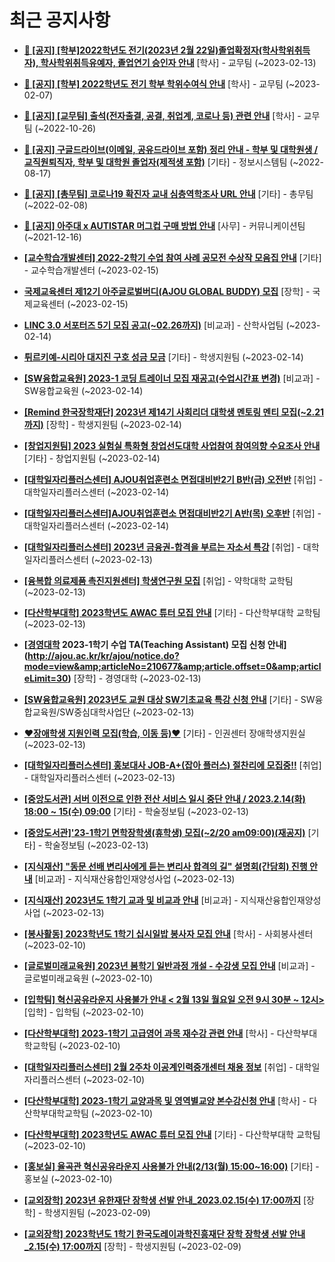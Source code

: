 # 최근 공지사항

* **[📌 [공지] [학부]2022학년도 전기(2023년 2월 22일)졸업확정자(학사학위취득자), 학사학위취득유예자, 졸업연기 승인자 안내](http://ajou.ac.kr/kr/ajou/notice.do?mode=view&amp;articleNo=210614&amp;article.offset=0&amp;articleLimit=30)**
 [학사] - 교무팀 (~2023-02-13)

* **[📌 [공지] [학부] 2022학년도 전기 학부 학위수여식 안내](http://ajou.ac.kr/kr/ajou/notice.do?mode=view&amp;articleNo=210409&amp;article.offset=0&amp;articleLimit=30)**
 [학사] - 교무팀 (~2023-02-07)

* **[📌 [공지] [교무팀] 출석(전자출결, 공결, 취업계, 코로나 등) 관련 안내](http://ajou.ac.kr/kr/ajou/notice.do?mode=view&amp;articleNo=205552&amp;article.offset=0&amp;articleLimit=30)**
 [학사] - 교무팀 (~2022-10-26)

* **[📌 [공지] 구글드라이브(이메일, 공유드라이브 포함) 정리 안내 - 학부 및 대학원생 / 교직원퇴직자, 학부 및 대학원 졸업자(제적생 포함)](http://ajou.ac.kr/kr/ajou/notice.do?mode=view&amp;articleNo=202858&amp;article.offset=0&amp;articleLimit=30)**
 [기타] - 정보시스템팀 (~2022-08-17)

* **[📌 [공지] [총무팀] 코로나19 확진자 교내 심층역학조사 URL 안내](http://ajou.ac.kr/kr/ajou/notice.do?mode=view&amp;articleNo=180493&amp;article.offset=0&amp;articleLimit=30)**
 [기타] - 총무팀 (~2022-02-08)

* **[📌 [공지] 아주대 x AUTISTAR 머그컵 구매 방법 안내](http://ajou.ac.kr/kr/ajou/notice.do?mode=view&amp;articleNo=147976&amp;article.offset=0&amp;articleLimit=30)**
 [사무] - 커뮤니케이션팀 (~2021-12-16)

* **[[교수학습개발센터] 2022-2학기 수업 참여 사례 공모전 수상작 모음집 안내](http://ajou.ac.kr/kr/ajou/notice.do?mode=view&amp;articleNo=210758&amp;article.offset=0&amp;articleLimit=30)**
 [기타] - 교수학습개발센터 (~2023-02-15)

* **[국제교육센터 제12기 아주글로벌버디(AJOU GLOBAL BUDDY) 모집](http://ajou.ac.kr/kr/ajou/notice.do?mode=view&amp;articleNo=210757&amp;article.offset=0&amp;articleLimit=30)**
 [장학] - 국제교육센터 (~2023-02-15)

* **[LINC 3.0 서포터즈 5기 모집 공고(~02.26까지)](http://ajou.ac.kr/kr/ajou/notice.do?mode=view&amp;articleNo=210746&amp;article.offset=0&amp;articleLimit=30)**
 [비교과] - 산학사업팀 (~2023-02-14)

* **[튀르키예-시리아 대지진 구호 성금 모금](http://ajou.ac.kr/kr/ajou/notice.do?mode=view&amp;articleNo=210737&amp;article.offset=0&amp;articleLimit=30)**
 [기타] - 학생지원팀 (~2023-02-14)

* **[[SW융합교육원] 2023-1 코딩 트레이너 모집 재공고(수업시간표 변경)](http://ajou.ac.kr/kr/ajou/notice.do?mode=view&amp;articleNo=210723&amp;article.offset=0&amp;articleLimit=30)**
 [비교과] - SW융합교육원 (~2023-02-14)

* **[[Remind 한국장학재단] 2023년 제14기 사회리더 대학생 멘토링 멘티 모집(~2.21까지)](http://ajou.ac.kr/kr/ajou/notice.do?mode=view&amp;articleNo=210719&amp;article.offset=0&amp;articleLimit=30)**
 [장학] - 학생지원팀 (~2023-02-14)

* **[[창업지원팀] 2023 실험실 특화형 창업선도대학 사업참여 참여의향 수요조사 안내](http://ajou.ac.kr/kr/ajou/notice.do?mode=view&amp;articleNo=210716&amp;article.offset=0&amp;articleLimit=30)**
 [기타] - 창업지원팀 (~2023-02-14)

* **[[대학일자리플러스센터] AJOU취업훈련소 면접대비반2기 B반(금) 오전반](http://ajou.ac.kr/kr/ajou/notice.do?mode=view&amp;articleNo=210710&amp;article.offset=0&amp;articleLimit=30)**
 [취업] - 대학일자리플러스센터 (~2023-02-14)

* **[[대학일자리플러스센터]AJOU취업훈련소 면접대비반2기 A반(목) 오후반](http://ajou.ac.kr/kr/ajou/notice.do?mode=view&amp;articleNo=210709&amp;article.offset=0&amp;articleLimit=30)**
 [취업] - 대학일자리플러스센터 (~2023-02-14)

* **[[대학일자리플러스센터] 2023년 금융권-합격을 부르는 자소서 특강](http://ajou.ac.kr/kr/ajou/notice.do?mode=view&amp;articleNo=210698&amp;article.offset=0&amp;articleLimit=30)**
 [취업] - 대학일자리플러스센터 (~2023-02-13)

* **[[융복합 의료제품 촉진지원센터] 학생연구원 모집](http://ajou.ac.kr/kr/ajou/notice.do?mode=view&amp;articleNo=210687&amp;article.offset=0&amp;articleLimit=30)**
 [취업] - 약학대학 교학팀 (~2023-02-13)

* **[[다산학부대학] 2023학년도 AWAC 튜터 모집 안내](http://ajou.ac.kr/kr/ajou/notice.do?mode=view&amp;articleNo=210683&amp;article.offset=0&amp;articleLimit=30)**
 [기타] - 다산학부대학 교학팀 (~2023-02-13)

* **[[경영대학](모집중) 2023-1학기 수업 TA(Teaching Assistant) 모집 신청 안내](http://ajou.ac.kr/kr/ajou/notice.do?mode=view&amp;articleNo=210677&amp;article.offset=0&amp;articleLimit=30)**
 [장학] - 경영대학 (~2023-02-13)

* **[[SW융합교육원] 2023년도 교원 대상 SW기초교육 특강 신청 안내](http://ajou.ac.kr/kr/ajou/notice.do?mode=view&amp;articleNo=210674&amp;article.offset=0&amp;articleLimit=30)**
 [기타] - SW융합교육원/SW중심대학사업단 (~2023-02-13)

* **[♥장애학생 지원인력 모집(학습, 이동 등)♥](http://ajou.ac.kr/kr/ajou/notice.do?mode=view&amp;articleNo=210671&amp;article.offset=0&amp;articleLimit=30)**
 [기타] - 인권센터 장애학생지원실 (~2023-02-13)

* **[[대학일자리플러스센터] 홍보대사 JOB-A+(잡아 플러스) 절찬리에 모집중!!](http://ajou.ac.kr/kr/ajou/notice.do?mode=view&amp;articleNo=210670&amp;article.offset=0&amp;articleLimit=30)**
 [취업] - 대학일자리플러스센터 (~2023-02-13)

* **[[중앙도서관] 서버 이전으로 인한 전산 서비스 일시 중단 안내 / 2023.2.14(화) 18:00 ~ 15(수) 09:00](http://ajou.ac.kr/kr/ajou/notice.do?mode=view&amp;articleNo=210627&amp;article.offset=0&amp;articleLimit=30)**
 [기타] - 학술정보팀 (~2023-02-13)

* **[[중앙도서관]&#x27;23-1학기 면학장학생(휴학생) 모집(~2/20 am09:00)(재공지)](http://ajou.ac.kr/kr/ajou/notice.do?mode=view&amp;articleNo=210617&amp;article.offset=0&amp;articleLimit=30)**
 [기타] - 학술정보팀 (~2023-02-13)

* **[[지식재산] &quot;동문 선배 변리사에게 듣는 변리사 합격의 길&quot; 설명회(간담회) 진행 안내](http://ajou.ac.kr/kr/ajou/notice.do?mode=view&amp;articleNo=210604&amp;article.offset=0&amp;articleLimit=30)**
 [비교과] - 지식재산융합인재양성사업 (~2023-02-13)

* **[[지식재산] 2023년도 1학기 교과 및 비교과 안내](http://ajou.ac.kr/kr/ajou/notice.do?mode=view&amp;articleNo=210603&amp;article.offset=0&amp;articleLimit=30)**
 [비교과] - 지식재산융합인재양성사업 (~2023-02-13)

* **[[봉사활동] 2023학년도 1학기 십시일밥 봉사자 모집 안내](http://ajou.ac.kr/kr/ajou/notice.do?mode=view&amp;articleNo=210592&amp;article.offset=0&amp;articleLimit=30)**
 [학사] - 사회봉사센터 (~2023-02-10)

* **[[글로벌미래교육원] 2023년 봄학기 일반과정 개설 - 수강생 모집 안내](http://ajou.ac.kr/kr/ajou/notice.do?mode=view&amp;articleNo=210590&amp;article.offset=0&amp;articleLimit=30)**
 [비교과] - 글로벌미래교육원 (~2023-02-10)

* **[[입학팀] 혁신공유라운지 사용불가 안내 &lt; 2월 13일 월요일 오전 9시 30분 ~ 12시&gt;](http://ajou.ac.kr/kr/ajou/notice.do?mode=view&amp;articleNo=210589&amp;article.offset=0&amp;articleLimit=30)**
 [입학] - 입학팀 (~2023-02-10)

* **[[다산학부대학] 2023-1학기 고급영어 과목 재수강 관련 안내](http://ajou.ac.kr/kr/ajou/notice.do?mode=view&amp;articleNo=210586&amp;article.offset=0&amp;articleLimit=30)**
 [학사] - 다산학부대학교학팀 (~2023-02-10)

* **[[대학일자리플러스센터] 2월 2주차 이공계인력중개센터 채용 정보](http://ajou.ac.kr/kr/ajou/notice.do?mode=view&amp;articleNo=210583&amp;article.offset=0&amp;articleLimit=30)**
 [취업] - 대학일자리플러스센터 (~2023-02-10)

* **[[다산학부대학] 2023-1학기 교양과목 및 영역별교양 본수강신청 안내](http://ajou.ac.kr/kr/ajou/notice.do?mode=view&amp;articleNo=210575&amp;article.offset=0&amp;articleLimit=30)**
 [학사] - 다산학부대학교학팀 (~2023-02-10)

* **[[다산학부대학] 2023학년도 AWAC 튜터 모집 안내](http://ajou.ac.kr/kr/ajou/notice.do?mode=view&amp;articleNo=210562&amp;article.offset=0&amp;articleLimit=30)**
 [기타] - 다산학부대학 교학팀 (~2023-02-10)

* **[[홍보실] 율곡관 혁신공유라운지 사용불가 안내(2/13(월) 15:00~16:00)](http://ajou.ac.kr/kr/ajou/notice.do?mode=view&amp;articleNo=210561&amp;article.offset=0&amp;articleLimit=30)**
 [기타] - 홍보실 (~2023-02-10)

* **[[교외장학] 2023년 유한재단 장학생 선발 안내_2023.02.15(수) 17:00까지](http://ajou.ac.kr/kr/ajou/notice.do?mode=view&amp;articleNo=210559&amp;article.offset=0&amp;articleLimit=30)**
 [장학] - 학생지원팀 (~2023-02-09)

* **[[교외장학] 2023학년도 1학기 한국도레이과학진흥재단 장학 장학생 선발 안내_2.15(수) 17:00까지](http://ajou.ac.kr/kr/ajou/notice.do?mode=view&amp;articleNo=210558&amp;article.offset=0&amp;articleLimit=30)**
 [장학] - 학생지원팀 (~2023-02-09)
